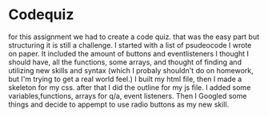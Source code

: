 # Codequiz
for this assignment we had to create a code quiz.
that was the easy part but structuring it is still a challenge.
I started with a list of psudeocode I wrote on paper.
It included the amount of buttons and eventlisteners I thought I should have, all the functions, some arrays, and thought of finding and utilizing new skills and syntax (which I probaly shouldn't do on homework, but I'm trying to get a real world feel.) 
I built my html file, then I made a skeleton for my css. after that I did the outline for my js file. I added some variables,functions, arrays for q/a, event listeners. 
Then I Googled some things and decide to appempt to use radio buttons as my new skill.